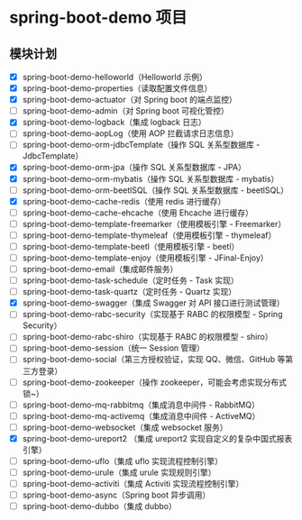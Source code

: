 # spring-boot-demo 项目

##  模块计划

- [x] spring-boot-demo-helloworld（Helloworld 示例）
- [x] spring-boot-demo-properties（读取配置文件信息）
- [x] spring-boot-demo-actuator（对 Spring boot 的端点监控）
- [ ] spring-boot-demo-admin（对 Spring boot 可视化管控）
- [x] spring-boot-demo-logback（集成 logback 日志）
- [ ] spring-boot-demo-aopLog（使用 AOP 拦截请求日志信息）
- [ ] spring-boot-demo-orm-jdbcTemplate（操作 SQL 关系型数据库 - JdbcTemplate）
- [x] spring-boot-demo-orm-jpa（操作 SQL 关系型数据库 - JPA）
- [x] spring-boot-demo-orm-mybatis（操作 SQL 关系型数据库 - mybatis）
- [ ] spring-boot-demo-orm-beetlSQL（操作 SQL 关系型数据库 - beetlSQL）
- [x] spring-boot-demo-cache-redis（使用 redis 进行缓存）
- [ ] spring-boot-demo-cache-ehcache（使用 Ehcache 进行缓存）
- [ ] spring-boot-demo-template-freemarker（使用模板引擎 - Freemarker）
- [ ] spring-boot-demo-template-thymeleaf（使用模板引擎 - thymeleaf）
- [ ] spring-boot-demo-template-beetl（使用模板引擎 - beetl）
- [ ] spring-boot-demo-template-enjoy（使用模板引擎 - JFinal-Enjoy）
- [ ] spring-boot-demo-email（集成邮件服务）
- [ ] spring-boot-demo-task-schedule（定时任务 - Task 实现）
- [ ] spring-boot-demo-task-quartz（定时任务 - Quartz 实现）
- [x] spring-boot-demo-swagger（集成 Swagger 对 API 接口进行测试管理）
- [ ] spring-boot-demo-rabc-security（实现基于 RABC 的权限模型 - Spring Security）
- [ ] spring-boot-demo-rabc-shiro（实现基于 RABC 的权限模型 - shiro）
- [ ] spring-boot-demo-session（统一 Session 管理）
- [ ] spring-boot-demo-social（第三方授权验证，实现 QQ、微信、GitHub 等第三方登录）
- [ ] spring-boot-demo-zookeeper（操作 zookeeper，可能会考虑实现分布式锁~）
- [ ] spring-boot-demo-mq-rabbitmq（集成消息中间件 - RabbitMQ）
- [ ] spring-boot-demo-mq-activemq（集成消息中间件 - ActiveMQ）
- [ ] spring-boot-demo-websocket（集成 websocket 服务）
- [x] spring-boot-demo-ureport2 （集成 ureport2 实现自定义的复杂中国式报表引擎）
- [ ] spring-boot-demo-uflo（集成  uflo 实现流程控制引擎）
- [ ] spring-boot-demo-urule（集成  urule 实现规则引擎）
- [ ] spring-boot-demo-activiti（集成 Activiti 实现流程控制引擎）
- [ ] spring-boot-demo-async（Spring boot 异步调用）
- [ ] spring-boot-demo-dubbo（集成 dubbo）
